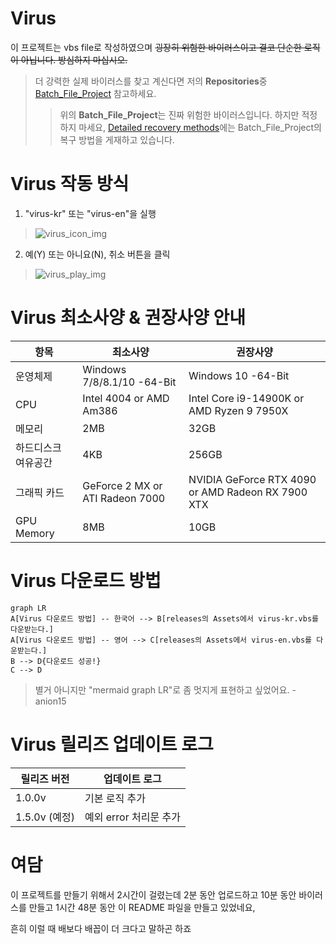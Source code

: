 # Virus

이 프로젝트는 vbs file로 작성하였으며 ~~굉장히 위험한 바이러스이고
결코 단순한 로직이 아닙니다. 방심하지 마십시오.~~


>더 강력한 실제 바이러스를 찾고 계신다면 저의 **Repositories**중 [Batch_File_Project](https://github.com/Anion15/Batch_File_Project) 참고하세요.
>>위의 **Batch_File_Project**는 진짜 위험한 바이러스입니다. 하지만 적정하지 마세요, [Detailed recovery methods](https://github.com/Anion15/Batch_File_Project?tab=readme-ov-file#detailed-recovery-methods)에는 Batch_File_Project의 복구 방법을 게재하고 있습니다.

# Virus 작동 방식

 1. "virus-kr" 또는 "virus-en"을 실행
> ![virus_icon_img](https://github.com/user-attachments/assets/65d80b6e-f9a3-49ed-867b-0517a2794bac)
 
 2. 예(Y) 또는 아니요(N), 취소 버튼을 클릭
> ![virus_play_img](https://github.com/user-attachments/assets/0a51d8d6-d711-4ac1-8e5a-ed6fe4b15994)


# Virus 최소사양 & 권장사양 안내

| 항목 | 최소사양 | 권장사양 |
|--|--|--|
| 운영체제 | Windows 7/8/8.1/10 -64-Bit | Windows 10 -64-Bit |
| CPU | Intel 4004 or AMD Am386 | Intel Core i9-14900K or AMD Ryzen 9 7950X |
| 메모리 | 2MB | 32GB |
| 하드디스크 여유공간 | 4KB | 256GB |
| 그래픽 카드 | GeForce 2 MX or ATI Radeon 7000  | NVIDIA GeForce RTX 4090 or AMD Radeon RX 7900 XTX |
| GPU Memory | 8MB | 10GB |


# Virus 다운로드 방법


```mermaid
graph LR
A[Virus 다운로드 방법] -- 한국어 --> B[releases의 Assets에서 virus-kr.vbs를 다운받는다.]
A[Virus 다운로드 방법] -- 영어 --> C[releases의 Assets에서 virus-en.vbs를 다운받는다.]
B --> D{다운로드 성공!}
C --> D
```

> 별거 아니지만 "mermaid graph LR"로 좀 멋지게 표현하고 싶었어요. -anion15

# Virus 릴리즈 업데이트 로그
| 릴리즈 버전 | 업데이트 로그 |
|--|--|
| 1.0.0v | 기본 로직 추가 |
| 1.5.0v (예정) | 예외 error 처리문 추가 |

# 여담
이 프로젝트를 만들기 위해서 2시간이 걸렸는데
2분 동안 업로드하고
10분 동안 바이러스를 만들고
1시간 48분 동안 이 README 파일을 만들고 있었네요,

흔히 이럴 때 배보다 배꼽이 더 크다고 말하곤 하죠 
